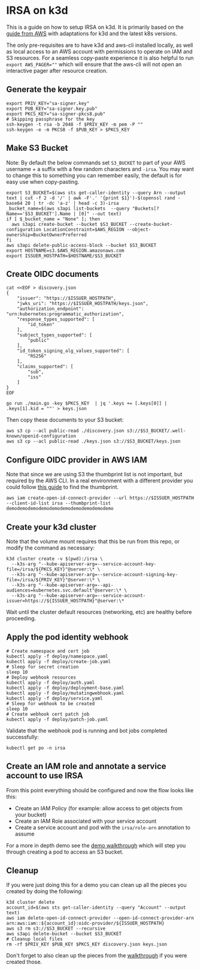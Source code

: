 # IRSA on k3d

This is a guide on how to setup IRSA on k3d. It is primarily based on the [guide from AWS](https://github.com/aws/amazon-eks-pod-identity-webhook/blob/master/SELF_HOSTED_SETUP.md) with adaptations for k3d and the latest k8s versions.

The only pre-requisites are to have k3d and aws-cli installed locally, as well as local access to an AWS account with permissions to operate on IAM and S3 resources. For a seamless copy-paste experience it is also helpful to run `export AWS_PAGER=""` which will ensure that the aws-cli will not open an interactive pager after resource creation.

## Generate the keypair

```console
export PRIV_KEY="sa-signer.key"
export PUB_KEY="sa-signer.key.pub"
export PKCS_KEY="sa-signer-pkcs8.pub"
# Skipping passphrase for the key
ssh-keygen -t rsa -b 2048 -f $PRIV_KEY -m pem -P ""
ssh-keygen -e -m PKCS8 -f $PUB_KEY > $PKCS_KEY
```

## Make S3 Bucket

Note: By default the below commands set `S3_BUCKET` to part of your AWS username + a suffix with a few random characters and `-irsa`. You may want to change this to something you can remember easily, the default is for easy use when copy-pasting.

```console
export S3_BUCKET=$(aws sts get-caller-identity --query Arn --output text | cut -f 2 -d '/' | awk -F'.' '{print $1}')-$(openssl rand -base64 20 | tr -dc 'a-z' | head -c 3)-irsa
_bucket_name=$(aws s3api list-buckets  --query "Buckets[?Name=='$S3_BUCKET'].Name | [0]" --out text)
if [ $_bucket_name = "None" ]; then
  aws s3api create-bucket --bucket $S3_BUCKET --create-bucket-configuration LocationConstraint=$AWS_REGION --object-ownership=BucketOwnerPreferred
fi
aws s3api delete-public-access-block --bucket $S3_BUCKET
export HOSTNAME=s3.$AWS_REGION.amazonaws.com
export ISSUER_HOSTPATH=$HOSTNAME/$S3_BUCKET
```

## Create OIDC documents

```console
cat <<EOF > discovery.json
{
    "issuer": "https://$ISSUER_HOSTPATH",
    "jwks_uri": "https://$ISSUER_HOSTPATH/keys.json",
    "authorization_endpoint": "urn:kubernetes:programmatic_authorization",
    "response_types_supported": [
        "id_token"
    ],
    "subject_types_supported": [
        "public"
    ],
    "id_token_signing_alg_values_supported": [
        "RS256"
    ],
    "claims_supported": [
        "sub",
        "iss"
    ]
}
EOF

go run ./main.go -key $PKCS_KEY  | jq '.keys += [.keys[0]] | .keys[1].kid = ""' > keys.json
```

Then copy these documents to your S3 bucket:

```console
aws s3 cp --acl public-read ./discovery.json s3://$S3_BUCKET/.well-known/openid-configuration
aws s3 cp --acl public-read ./keys.json s3://$S3_BUCKET/keys.json
```

## Configure OIDC provider in AWS IAM

Note that since we are using S3 the thumbprint list is not important, but required by the AWS CLI. In a real environment with a different provider you could follow [this guide](https://docs.aws.amazon.com/IAM/latest/UserGuide/id_roles_providers_create_oidc_verify-thumbprint.html) to find the thumbprint.

```console
aws iam create-open-id-connect-provider --url https://$ISSUER_HOSTPATH --client-id-list irsa --thumbprint-list demodemodemodemodemodemodemodemodemodemo
```

## Create your k3d cluster

Note that the volume mount requires that this be run from this repo, or modify the command as necessary:

```console
k3d cluster create -v $(pwd):/irsa \
  --k3s-arg "--kube-apiserver-arg=--service-account-key-file=/irsa/${PKCS_KEY}"@server:\* \
  --k3s-arg "--kube-apiserver-arg=--service-account-signing-key-file=/irsa/${PRIV_KEY}"@server:\* \
  --k3s-arg "--kube-apiserver-arg=--api-audiences=kubernetes.svc.default"@server:\* \
  --k3s-arg "--kube-apiserver-arg=--service-account-issuer=https://${ISSUER_HOSTPATH}"@server:\*
```

Wait until the cluster default resources (networking, etc) are healthy before proceeding.

## Apply the pod identity webhook

```console
# Create namespace and cert job
kubectl apply -f deploy/namespace.yaml
kubectl apply -f deploy/create-job.yaml
# Sleep for secret creation
sleep 10
# Deploy webhook resources
kubectl apply -f deploy/auth.yaml
kubectl apply -f deploy/deployment-base.yaml
kubectl apply -f deploy/mutatingwebhook.yaml
kubectl apply -f deploy/service.yaml
# Sleep for webhook to be created
sleep 10
# Create webhook cert patch job
kubectl apply -f deploy/patch-job.yaml
```

Validate that the webhook pod is running and bot jobs completed successfully:
```console
kubectl get po -n irsa
```

## Create an IAM role and annotate a service account to use IRSA

From this point everything should be configured and now the flow looks like this:
- Create an IAM Policy (for example: allow access to get objects from your bucket)
- Create an IAM Role associated with your service account
- Create a service account and pod with the `irsa/role-arn` annotation to assume

For a more in depth demo see the [demo walkthrough](./WALKTHROUGH.md) which will step you through creating a pod to access an S3 bucket.

## Cleanup

If you were just doing this for a demo you can clean up all the pieces you created by doing the following:

```console
k3d cluster delete
account_id=$(aws sts get-caller-identity --query "Account" --output text)
aws iam delete-open-id-connect-provider --open-id-connect-provider-arn arn:aws:iam::${account_id}:oidc-provider/${ISSUER_HOSTPATH}
aws s3 rm s3://$S3_BUCKET --recursive
aws s3api delete-bucket --bucket $S3_BUCKET
# Cleanup local files
rm -rf $PRIV_KEY $PUB_KEY $PKCS_KEY discovery.json keys.json
```

Don't forget to also clean up the pieces from the [walkthrough](./WALKTHROUGH.md#Cleanup) if you were created those.
